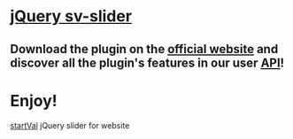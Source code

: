 # [jQuery sv-slider](http://startval.com/)

## Download the plugin on the [official website](http://startval.com/) and discover all the plugin's features in our user [API](http://startval.com/jquery-slider/api-and-options)!

# Enjoy!

 [startVal](http://startval.com/) jQuery slider for website
